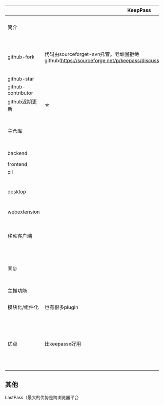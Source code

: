 

|                    | KeepPass                                                                                                           | KeepPassX                                  | LessPass                                                                      | clipperz | Encryptr | 备注                                     |
|--------------------|--------------------------------------------------------------------------------------------------------------------|--------------------------------------------|-------------------------------------------------------------------------------|----------|----------|------------------------------------------|
| 简介               |                                                                                                                    | keepass的山寨版，很弱                      |                                                                               |          |          |                                          |
| github-fork        | 代码由sourceforget-svn托管。老顽固拒绝github(https://sourceforge.net/p/keepass/discussion/329221/thread/97110c29/) | 535                                        | 106                                                                           | 121      | 121      | submoduel的contributor是否算在主仓库中？ |
| github-star        |                                                                                                                    | 3613                                       | 2618                                                                          | 569      | 1480     |                                          |
| github-contributor |                                                                                                                    | 29                                         | 10                                                                            | 9        | 7        |                                          |
| github近期更新     | ☆                                                                                                                  | ☆☆                                         | ☆☆☆                                                                           | ☆☆       | ☆☆       |                                          |
|                    |                                                                                                                    |                                            |                                                                               |          |          |                                          |
| 主仓库             |                                                                                                                    | 主仓库即所有代码，C++ Qt客户端             | shell                                                                         |          |          |                                          |
| backend            |                                                                                                                    |                                            | python-django                                                                 |          |          |                                          |
| frontend           |                                                                                                                    |                                            | vuejs + html                                                                  |          |          |                                          |
| cli                |                                                                                                                    |                                            | nodejs                                                                        |          |          |                                          |
| desktop            |                                                                                                                    |                                            | node + js 编译成windos、linux、max客户端                                      |          |          |                                          |
| webextension       |                                                                                                                    | 无                                         |                                                                               |          |          |                                          |
| 移动客户端         |                                                                                                                    | 由第三方提供，并非开源。种类繁多，良莠不齐 |                                                                               |          |          |                                          |
|                    |                                                                                                                    |                                            |                                                                               |          |          |                                          |
| 同步               |                                                                                                                    | 借助dropbox等第三方                        |                                                                               |          |          |                                          |
|                    |                                                                                                                    |                                            |                                                                               |          |          |                                          |
| 主推功能           |                                                                                                                    |                                            | synchronize，多设备同步                                                       |          |          |                                          |
| 模块化/组件化      | 也有很多plugin                                                                                                     |                                            | 基于nodejs，模块化很好                                                        |          |          |                                          |
|                    |                                                                                                                    |                                            |                                                                               |          |          |                                          |
| 优点               | 比keepassx好用                                                                                                     |                                            | 1. C++看着吃力，python看着爽，nodejs也比较火 2. 多设备同步很重要3. 模块化很赞 |          |          |                                          |

## 其他

 LastPass（最大的优势是跨浏览器平台
